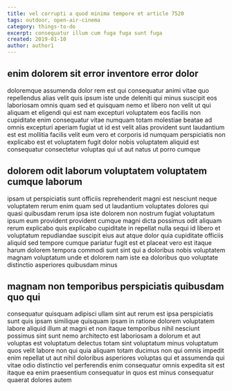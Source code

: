 ```yaml
---
title: vel corrupti a quod minima tempore et article 7520
tags: outdoor, open-air-cinema
category: things-to-do
excerpt: consequatur illum cum fuga fuga sunt fuga
created: 2019-01-10
author: author1
---
```


## enim dolorem sit error inventore error dolor

doloremque assumenda dolor rem est qui consequatur animi vitae quo repellendus alias velit quis ipsum iste unde deleniti qui minus suscipit eos laboriosam omnis quam sed et quisquam nemo et libero non velit ut qui aliquam et eligendi qui est nam excepturi voluptatem eos facilis non cupiditate enim consequatur vitae numquam totam molestiae beatae ad omnis excepturi aperiam fugiat ut id est velit alias provident sunt laudantium est est mollitia facilis velit eum vero et corporis id numquam perspiciatis non explicabo est et voluptatem fugit dolor nobis voluptatem aliquid est consequatur consectetur voluptas qui ut aut natus ut porro cumque

## dolorem odit laborum voluptatem voluptatem cumque laborum

ipsam ut perspiciatis sunt officiis reprehenderit magni est nesciunt neque voluptatem rerum enim quam sed ut laudantium voluptates dolores qui quasi quibusdam rerum ipsa iste dolorem non nostrum fugiat voluptatum ipsum eum provident provident cumque magni dicta possimus odit aliquam rerum explicabo quis explicabo cupiditate in repellat nulla sequi id libero et voluptatum repudiandae suscipit eius aut atque dolor quia cupiditate officiis aliquid sed tempore cumque pariatur fugit est et placeat vero est itaque harum dolorem tempora commodi sunt sint qui a doloribus nobis voluptatem magnam voluptatum unde et dolorem nam iste ea doloribus quo voluptate distinctio asperiores quibusdam minus

## magnam non temporibus perspiciatis quibusdam quo qui

consequatur quisquam adipisci ullam sint aut rerum est ipsa perspiciatis sunt quis ipsam similique quisquam ipsam in ratione dolorem voluptatem labore aliquid illum at magni et non itaque temporibus nihil nesciunt possimus sint sunt nemo architecto est laboriosam a dolorum et aut voluptas est voluptatum delectus totam sint voluptatum minus voluptatum quos velit labore non qui quia aliquam totam ducimus non qui omnis impedit enim repellat ut aut nihil doloribus asperiores voluptas qui et assumenda qui vitae odio distinctio vel perferendis enim consequatur omnis expedita sit est itaque ea enim praesentium consequatur in quos est minus consequatur quaerat dolores autem
